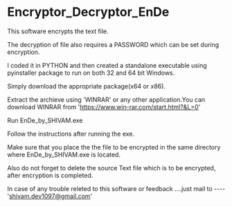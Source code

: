 # Encryptor_Decryptor_EnDe

This software encrypts the text file. 

The decryption of file also requires a PASSWORD which can be set during encryption.

I coded it in PYTHON and  then created a standalone executable using pyinstaller package to run on both 32 and 64 bit Windows.

Simply download the appropriate package(x64 or x86).

Extract the archieve using 'WINRAR' or any other application.You can download WINRAR from 'https://www.win-rar.com/start.html?&L=0'

Run EnDe_by_SHIVAM.exe 

Follow the instructions after running the exe. 

Make sure that you place the the file to be encrypted in the same directory where EnDe_by_SHIVAM.exe is located.

Also do not forget to delete the source Text file which is to be encrypted, after encryption is completed.

In case of any trouble releted to this software or feedback ....just mail to ----'shivam.dev1097@gmail.com'
